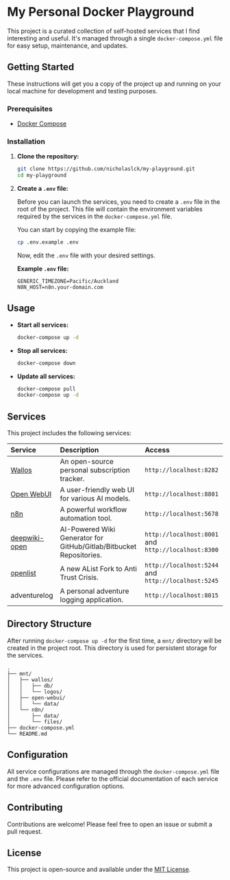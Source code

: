 # My Personal Docker Playground

This project is a curated collection of self-hosted services that I find interesting and useful. It's managed through a single `docker-compose.yml` file for easy setup, maintenance, and updates.

## Getting Started

These instructions will get you a copy of the project up and running on your local machine for development and testing purposes.

### Prerequisites

- [Docker Compose](https://docs.docker.com/compose/install/)

### Installation

1.  **Clone the repository:**

    ```bash
    git clone https://github.com/nicholaslck/my-playground.git
    cd my-playground
    ```

2.  **Create a `.env` file:**

    Before you can launch the services, you need to create a `.env` file in the root of the project. This file will contain the environment variables required by the services in the `docker-compose.yml` file.

    You can start by copying the example file:

    ```bash
    cp .env.example .env
    ```

    Now, edit the `.env` file with your desired settings.

    **Example `.env` file:**
    ```
    GENERIC_TIMEZONE=Pacific/Auckland
    N8N_HOST=n8n.your-domain.com
    ```

## Usage

-   **Start all services:**

    ```bash
    docker-compose up -d
    ```

-   **Stop all services:**

    ```bash
    docker-compose down
    ```

-   **Update all services:**

    ```bash
    docker-compose pull
    docker-compose up -d
    ```

## Services

This project includes the following services:

| Service | Description | Access |
| :--- | :--- | :--- |
| [Wallos](https://github.com/ellite/Wallos) | An open-source personal subscription tracker. | `http://localhost:8282` |
| [Open WebUI](https://github.com/open-webui/open-webui) | A user-friendly web UI for various AI models. | `http://localhost:8801` |
| [n8n](https://n8n.io/) | A powerful workflow automation tool. | `http://localhost:5678` |
| [deepwiki-open](https://github.com/AsyncFuncAI/deepwiki-open) | AI-Powered Wiki Generator for GitHub/Gitlab/Bitbucket Repositories. | `http://localhost:8001` and `http://localhost:8300` |
| [openlist](https://github.com/OpenListTeam/OpenList) | A new AList Fork to Anti Trust Crisis. | `http://localhost:5244` and `http://localhost:5245` |
| adventurelog | A personal adventure logging application. | `http://localhost:8015` |

## Directory Structure

After running `docker-compose up -d` for the first time, a `mnt/` directory will be created in the project root. This directory is used for persistent storage for the services.

```
.
├── mnt/
│   ├── wallos/
│   │   ├── db/
│   │   └── logos/
│   ├── open-webui/
│   │   └── data/
│   └── n8n/
│       ├── data/
│       └── files/
├── docker-compose.yml
└── README.md
```

## Configuration

All service configurations are managed through the `docker-compose.yml` file and the `.env` file. Please refer to the official documentation of each service for more advanced configuration options.

## Contributing

Contributions are welcome! Please feel free to open an issue or submit a pull request.

## License

This project is open-source and available under the [MIT License](LICENSE).
